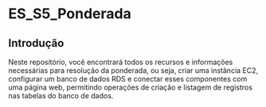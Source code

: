 # ES_S5_Ponderada
## Introdução

Neste repositório, você encontrará todos os recursos e informações necessárias para resolução da ponderada, ou seja, criar uma instância EC2, configurar um banco de dados RDS e conectar esses componentes com uma página web, permitindo operações de criação e listagem de registros nas tabelas do banco de dados.